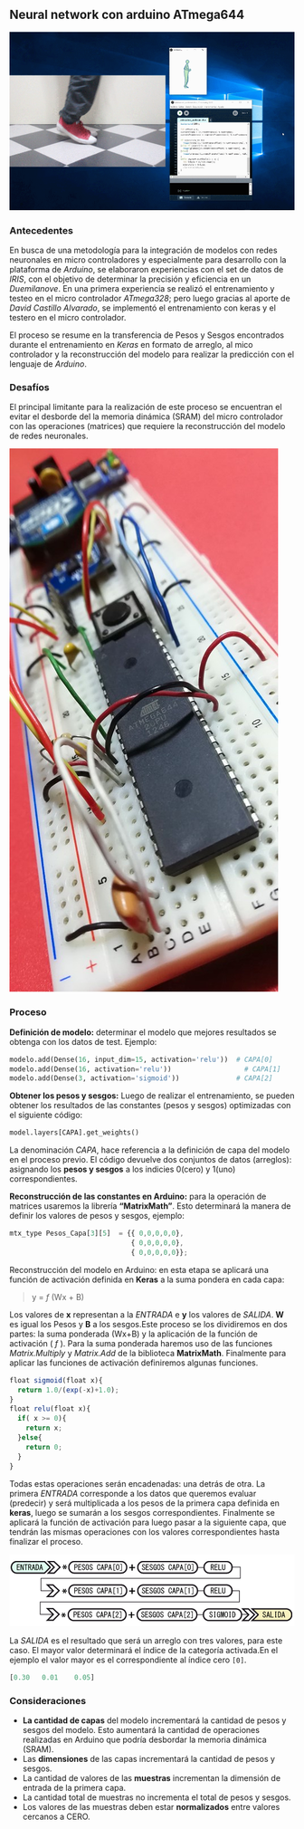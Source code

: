 ## Neural network con arduino ATmega644  

![imagen](demo.gif) 

### Antecedentes  
En busca de una metodología para la integración de modelos con redes neuronales en micro controladores y especialmente para  desarrollo con la plataforma de *Arduino*, se elaboraron experiencias con el set de datos de *IRIS*, con el objetivo de determinar la precisión y eficiencia en un _Duemilanove_. En una primera experiencia  se realizó el entrenamiento y testeo  en el micro controlador *ATmega328*; pero luego gracias al aporte de *David Castillo Alvarado*, se implementó el entrenamiento con keras y el testero en el micro controlador.  

El proceso se resume en la transferencia de Pesos y Sesgos encontrados durante el entrenamiento en _Keras_  en formato de arreglo,  al mico controlador y la reconstrucción del modelo para realizar la predicción con el  lenguaje de _Arduino_.  

### Desafíos  
El principal limitante para la realización de este proceso se encuentran el evitar el desborde del la memoria dinámica (SRAM) del micro controlador con las operaciones (matrices) que requiere la reconstrucción del modelo de redes neuronales.  

![imagen](atmega644.jpg) 
### Proceso  
__Definición de modelo:__ determinar el modelo que mejores resultados se obtenga con los datos de test. Ejemplo:   

```python
modelo.add(Dense(16, input_dim=15, activation='relu'))	# CAPA[0]
modelo.add(Dense(16, activation='relu'))    		      # CAPA[1]
modelo.add(Dense(3, activation='sigmoid'))			    # CAPA[2]
```  

__Obtener los pesos y sesgos:__ Luego de realizar el entrenamiento, se pueden obtener los resultados de las constantes (pesos y sesgos) optimizadas con el siguiente código:  

```python
model.layers[CAPA].get_weights()
```   
La denominación _CAPA_, hace referencia a la definición de capa del modelo en el proceso previo. El código devuelve dos conjuntos de datos (arreglos): asignando los __pesos y sesgos__ a los indicies 0(cero) y 1(uno) correspondientes.  

 __Reconstrucción de las constantes en Arduino:__ para la operación de matrices usaremos la librería __“MatrixMath”__. Esto determinará la manera de definir los valores de pesos y sesgos, ejemplo:

```javascript
mtx_type Pesos_Capa[3][5]  = {{ 0,0,0,0,0},
                              { 0,0,0,0,0},
                              { 0,0,0,0,0}};

```  
Reconstrucción del modelo en Arduino: en esta etapa se aplicará una función de activación definida en __Keras__ a la suma pondera en cada capa:

>  y = _f_ (Wx + B)  

Los valores de __x__ representan a la _ENTRADA_ e __y__ los valores de _SALIDA_. __W__ es igual los Pesos y __B__ a los sesgos.Este proceso se los dividiremos en dos partes: la suma ponderada (Wx+B) y la aplicación de la función de activación ( _f_ ). Para la suma ponderada  haremos uso de las funciones  _Matrix.Multiply_ y _Matrix.Add_ de  la biblioteca __MatrixMath__.  Finalmente para aplicar las funciones de activación definiremos algunas funciones.  

```javascript
float sigmoid(float x){
  return 1.0/(exp(-x)+1.0);
}
float relu(float x){
  if( x >= 0){
    return x;
  }else{
    return 0; 
  }
}

```  

Todas estas operaciones serán encadenadas: una detrás de otra.  La primera _ENTRADA_ corresponde a los datos que queremos evaluar (predecir) y será multiplicada a los pesos de la primera capa definida en __keras__,  luego se sumarán a los sesgos correspondientes. Finalmente se aplicará la función de activación para luego pasar a la siguiente capa, que tendrán las mismas operaciones con los valores correspondientes hasta finalizar el proceso.  

![imagen](esquema.png)  


La _SALIDA_ es el resultado que será un arreglo con tres valores, para este caso. El mayor valor determinará el índice de la categoría activada.En el ejemplo el valor mayor es el correspondiente al índice cero ```[0]```. 

``` python
[0.30	0.01	0.05]
```

### Consideraciones  
- __La cantidad de capas__ del modelo incrementará la cantidad de pesos y sesgos del modelo. Esto aumentará la cantidad de operaciones realizadas en Arduino que podría desbordar la memoria dinámica  (SRAM).
- Las __dimensiones__ de las capas incrementará la cantidad de pesos y sesgos.
- La  cantidad de valores de las __muestras__ incrementan la dimensión de entrada de la primera capa.
- La cantidad total de muestras no incrementa el total de pesos y sesgos.
- Los valores de las muestras deben estar __normalizados__ entre valores cercanos a CERO.











```python

```
